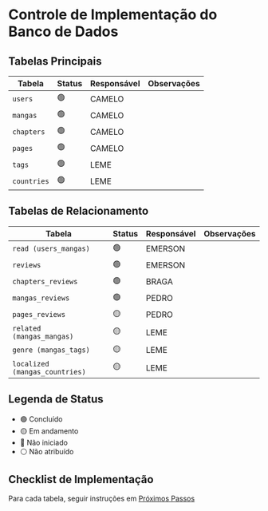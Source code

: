 # Controle de Implementação do Banco de Dados

## Tabelas Principais

| Tabela                        | Status    | Responsável | Observações                     |
|-------------------------------|-----------|-------------|---------------------------------|
| `users`                       |     🟢    |   CAMELO    |                                 |
| `mangas`                      |     🟢    |   CAMELO    |                                 |
| `chapters`                    |     🟢    |   CAMELO    |                                 |
| `pages`                       |     🟢    |   CAMELO    |                                 |
| `tags`                        |     🟢    |   LEME      |                                 |
| `countries`                   |     🟢    |   LEME      |                                 |

## Tabelas de Relacionamento

| Tabela                        | Status    | Responsável | Observações                     |
|-------------------------------|-----------|-------------|---------------------------------|
| `read (users_mangas)`         |     🟢    |    EMERSON  |                                 |
| `reviews`                     |     🟢    |    EMERSON  |                                 |
| `chapters_reviews`            |     🟢    |    BRAGA    |                                 |
| `mangas_reviews`              |     🟢    |    PEDRO    |                                 |
| `pages_reviews`               |     🟡    |    PEDRO    |                                 |
| `related (mangas_mangas)`     |     🟡    |    LEME     |                                 |
| `genre (mangas_tags)`         |     🟡    |    LEME     |                                 |
| `localized (mangas_countries)`|     🟡    |    LEME     |                                 |

## Legenda de Status

- 🟢 Concluído
- 🟡 Em andamento
- 🔴 Não iniciado
- ⚪ Não atribuído

## Checklist de Implementação

Para cada tabela, seguir instruções em [Próximos Passos](./NEXTSTEPS.md)
